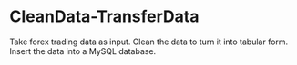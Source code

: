 # CleanData-TransferData
Take forex trading data as input. Clean the data to turn it into tabular form. Insert the data into a MySQL database.
